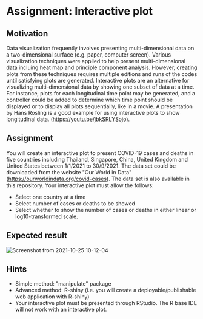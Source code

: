 # Assignment: Interactive plot
## Motivation
Data visualization frequently involves presenting multi-dimensional data on a two-dimensional surface (e.g. paper, computer screen). Various visualization techniques were applied to help present multi-dimensional data incluing heat map and principle component analysis. However, creating plots from these techniques requires multiple editions and runs of the codes until satisfying plots are generated. 
Interactive plots are an alternative for visualizing multi-dimensional data by showing one subset of data at a time. For instance, plots for each longitudinal time point may be generated, and a controller could be added to determine which time point should be displayed or to display all plots sequentially, like in a movie. A presentation by Hans Rosling is a good example for using interactive plots to show longitudinal data. (https://youtu.be/jbkSRLYSojo).

## Assignment
You will create an interactive plot to present COVID-19 cases and deaths in five countries including Thailand, Singapore, China, United Kingdom and United States between 1/1/2021 to 30/9/2021. The data set could be downloaded from the website "Our World in Data" (https://ourworldindata.org/covid-cases). The data set is also available in this repository.
Your interactive plot must allow the follows:
- Select one country at a time
- Select number of cases or deaths to be showed
- Select whether to show the number of cases or deaths in either linear or log10-transformed scale.


## Expected result
![Screenshot from 2021-10-25 10-12-04](https://user-images.githubusercontent.com/9914505/138635811-5f5e928d-af19-468e-bad3-cef17f1367d5.png)

## Hints
- Simple method: "manipulate" package
- Advanced method: R-shiny (i.e. you will create a deployable/publishable web application with R-shiny)
- Your interactive plot must be presented through RStudio. The R base IDE will not work with an interactive plot.
